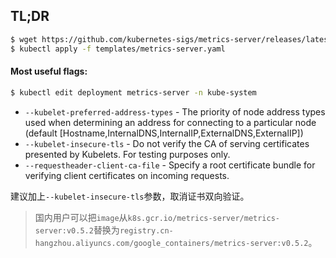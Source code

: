 ## TL;DR

```bash
$ wget https://github.com/kubernetes-sigs/metrics-server/releases/latest/download/components.yaml --output-document=templates/metrics-server.yaml
$ kubectl apply -f templates/metrics-server.yaml
```

#### Most useful flags:

```bash
$ kubectl edit deployment metrics-server -n kube-system
```

- `--kubelet-preferred-address-types` - The priority of node address types used when determining an address for connecting to a particular node (default [Hostname,InternalDNS,InternalIP,ExternalDNS,ExternalIP])
- `--kubelet-insecure-tls` - Do not verify the CA of serving certificates presented by Kubelets. For testing purposes only.
- `--requestheader-client-ca-file` - Specify a root certificate bundle for verifying client certificates on incoming requests.

建议加上`--kubelet-insecure-tls`参数，取消证书双向验证。



> 国内用户可以把`image`从`k8s.gcr.io/metrics-server/metrics-server:v0.5.2`替换为`registry.cn-hangzhou.aliyuncs.com/google_containers/metrics-server:v0.5.2`。

[metrics-server]: https://github.com/kubernetes-sigs/metrics-server "Kubernetes Metrics Server"